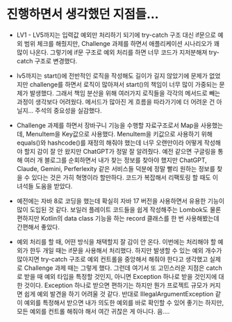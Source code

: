 # 진행하면서 생각했던 지점들...

* LV1 - LV5까지는 입력값 예외만 처리하기 되기에 try-catch 구조 대신 if문으로 예외 범위 체크를 해줬지만, Challenge 과제를 하면서 애플리케이션 시나리오가 꽤 많이 나온다. 그렇기에 if문 구조로 예외 처리를 하면 너무 코드가 지저분해져 try-catch 구조로 변경했다.

* lv5까지는 start()에 전반적인 로직을 작성해도 길이가 길지 않았기에 문제가 없었지만 challenge를 하면서 로직이 많아져서 start()의 책임이 너무 많이 가중되는 문제가 발생했다. 그래서 책임 분산을 위해 여러가지 로직들을 각각의 메서드로 빼는 과정이 생각보다 어려웠다. 메서드가 많아진 게 흐름을 따라가기에 더 어려운 건 아닐지... 주석의 중요성을 실감했다.

* Challenge 과제를 하면서 장바구니 기능을 수행할 자료구조로서 Map을 사용했는데, MenuItem을 Key값으로 사용했다. MenuItem을 키값으로 사용하기 위해 equals()와 hashcode()를 재정의 해줘야 했는데 너무 오랜만이라 어떻게 작성해야 할지 감이 잘 안 왔지만 ChatGPT가 정말 잘 알려줬다. 예전 같으면 구글링을 통해 여러 개 블로그를 순회하면서 내가 찾는 정보를 찾아야 했지만 ChatGPT, Claude, Gemini, Perferlexity 같은 서비스들 덕분에 정말 빨리 원하는 정보를 찾을 수 있다는 것은 가히 혁명이라 할만하다. 코드가 복잡해서 리팩토링 할 때도 이 녀석들 도움을 받았다.

* 예전에는 자바 8로 코딩을 했는데 확실히 자바 17 버전을 사용하면서 유용한 기능이 많이 도입된 것 같다. 보일러 플레이트 코드들을 쉽게 작성해주는 Lombok도 물론 편하지만 Kotlin의 data class 기능을 하는 record 클래스를 한 번 사용해봤는데 간편해서 좋았다.

* 예외 처리를 할 때, 어떤 방식을 채택할지 잘 감이 안 온다. 이번에는 처리해야 할 예외가 한두 개일 때는 if문을 사용해서 처리했다. 하지만 발생할 수 있는 예외 개수가 많아지면 try-catch 구조로 예외 컨트롤을 중앙해서 해줘야 한다고 생각했고 실제로 Challenge 과제 때는 그렇게 했다. 그런데 여기서 또 고민스러운 지점은 catch로 받을 때 예외 타입을 특정할 것인지, 아니면 Exception 하나로 받을 것인지에 대한 것이다. Exception 하나로 받으면 편하기는 하지만 뭔가 프로젝트 규모가 커지면 쉽게 예외 발견을 하기 어려울 것 같다. 반대로 IllegalArgumentException 같이 예외를 특정해서 받으면 내가 의도한 예외를 바로 확인할 수 있어 좋기는 하지만, 모든 예외를 컨트롤 해줘야 해서 여간 귀찮은 게 아니다. 음....